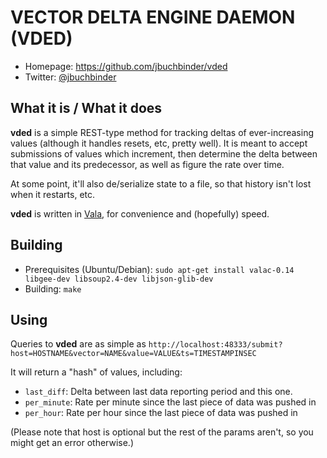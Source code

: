 # VECTOR DELTA ENGINE DAEMON (VDED)

* Homepage: https://github.com/jbuchbinder/vded
* Twitter: [@jbuchbinder](https://twitter.com/jbuchbinder)

## What it is / What it does

**vded** is a simple REST-type method for tracking deltas of
ever-increasing values (although it handles resets, etc, pretty well).
It is meant to accept submissions of values which increment, then
determine the delta between that value and its predecessor, as well as
figure the rate over time.

At some point, it'll also de/serialize state to a file, so that history
isn't lost when it restarts, etc.

**vded** is written in [Vala](http://live.gnome.org/Vala), for
convenience and (hopefully) speed.

## Building

* Prerequisites (Ubuntu/Debian):
`sudo apt-get install valac-0.14 libgee-dev libsoup2.4-dev libjson-glib-dev`
* Building:
`make`

## Using

Queries to **vded** are as simple as
`http://localhost:48333/submit?host=HOSTNAME&vector=NAME&value=VALUE&ts=TIMESTAMPINSEC`

It will return a "hash" of values, including:

* `last_diff`: Delta between last data reporting period and this one.
* `per_minute`: Rate per minute since the last piece of data was pushed
   in
* `per_hour`: Rate per hour since the last piece of data was pushed in

(Please note that host is optional but the rest of the params aren't, so
you might get an error otherwise.)

